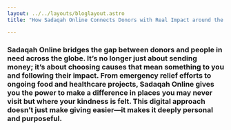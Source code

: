 ```yaml
---
layout: ../../layouts/bloglayout.astro
title: "How Sadaqah Online Connects Donors with Real Impact around the World"

---
```



### Sadaqah Online bridges the gap between donors and people in need across the globe. It’s no longer just about sending money; it’s about choosing causes that mean something to you and following their impact. From emergency relief efforts to ongoing food and healthcare projects, Sadaqah Online gives you the power to make a difference in places you may never visit but where your kindness is felt. This digital approach doesn’t just make giving easier—it makes it deeply personal and purposeful.
